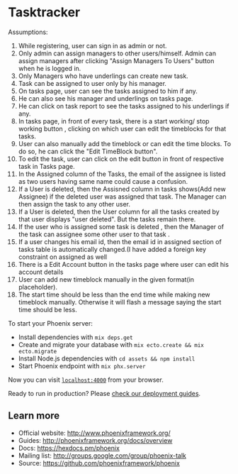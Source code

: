 # Tasktracker

Assumptions:
1) While registering, user can sign in as admin or not.
2) Only admin can assign managers to other users/himself. Admin can assign managers after clicking "Assign Managers To Users" button when he is logged in.
3) Only Managers who have underlings can create new task.
4) Task can be assigned to user only by his manager.
5) On tasks page, user can see the tasks assigned to him if any.
6) He can also see his manager and underlings on tasks page.
7) He can click on task report to see the tasks assigned to his underlings if any.
8) In tasks page, in front of every task, there is a start working/ stop working button , clicking on which user can edit the timeblocks for that tasks.
9) User can also manually add the timeblock or can edit the time blocks. To do so, he can click the "Edit TimeBlock button".
10) To edit the task, user can click on the edit button in front of respective task in Tasks page.
11) In the Assigned column of the Tasks, the email of the assignee is listed as two users having same name could cause a confusion.
12) If a User is deleted, then the Assisned column in tasks shows(Add new Assignee) if the deleted user was assigned that task. The Manager can then assign the task to any other user.
13) If a User is deleted, then the User column for all the tasks created by that user displays "user deleted". But the tasks     remain there.
14) If the user who is assigned some task is deleted , then the Manager of the task can assignee some other user to that task .
15) If a user changes his email id, then the email id in assigned section of tasks table is automatically changed.(I have added a foreign key constraint on assigned as well
16) There is a Edit Account button in the tasks page where user can edit his account details
17) User can add new timeblock manually in the given format(in placeholder).
18) The start time should be less than the end time while making new timeblock manually. Otherwise it will flash a message saying the start time should be less.

To start your Phoenix server:

  * Install dependencies with `mix deps.get`
  * Create and migrate your database with `mix ecto.create && mix ecto.migrate`
  * Install Node.js dependencies with `cd assets && npm install`
  * Start Phoenix endpoint with `mix phx.server`

Now you can visit [`localhost:4000`](http://localhost:4000) from your browser.

Ready to run in production? Please [check our deployment guides](http://www.phoenixframework.org/docs/deployment).

## Learn more

  * Official website: http://www.phoenixframework.org/
  * Guides: http://phoenixframework.org/docs/overview
  * Docs: https://hexdocs.pm/phoenix
  * Mailing list: http://groups.google.com/group/phoenix-talk
  * Source: https://github.com/phoenixframework/phoenix
